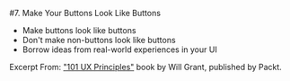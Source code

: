 #7. Make Your Buttons Look Like Buttons
-  Make buttons look like buttons
-  Don't make non-buttons look like buttons
-  Borrow ideas from real-world experiences in your UI

Excerpt From: ["101 UX Principles"](https://www.packtpub.com/web-development/101-ux-principles) book by Will Grant, published by Packt.
